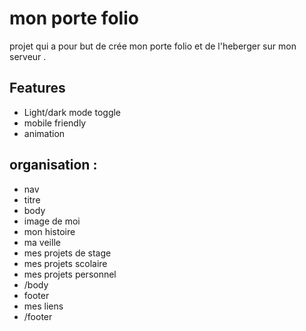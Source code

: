
# mon porte folio

projet qui a pour but de crée mon porte folio et de l'heberger sur mon serveur .




## Features

- Light/dark mode toggle
- mobile friendly
- animation

## organisation :

- nav
- titre
- body
- image de moi
- mon histoire
- ma veille 
- mes projets de stage 
- mes projets scolaire
- mes projets personnel
- /body
- footer
- mes liens 
- /footer

